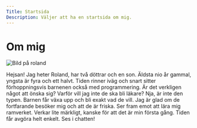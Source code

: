 ```yaml
---
Title: Startsida
Description: Väljer att ha en startsida om mig.
---
```


Om mig
==========================

![Bild på roland](%assets_url%/img/rolle.jpg "Bästa han kunde hitta")

Hejsan! Jag heter Roland, har två döttrar och en son. Äldsta nio år gammal, yngsta är fyra och ett halvt. Tiden rinner iväg och snart sitter förhoppningsvis barnenen också med programmering. Är det verkligen något att önska sig? Varför vill jag inte de ska bli läkare? Nja, är inte den typen. Barnen får växa upp och bli exakt vad de vill. Jag är glad om de fortfarande besöker mig och att de är friska. Ser fram emot att lära mig ramverket. Verkar lite märkligt, kanske för att det är min första gång. Tiden får avgöra helt enkelt. Ses i chatten!


